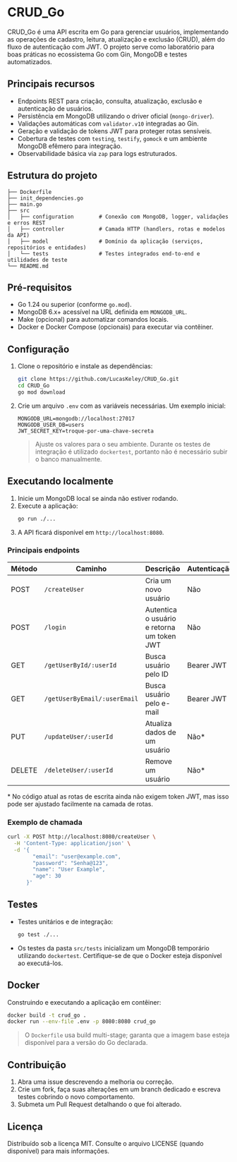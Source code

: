 # CRUD_Go

CRUD_Go é uma API escrita em Go para gerenciar usuários, implementando as operações de cadastro, leitura, atualização e exclusão (CRUD), além do fluxo de autenticação com JWT. O projeto serve como laboratório para boas práticas no ecossistema Go com Gin, MongoDB e testes automatizados.

## Principais recursos
- Endpoints REST para criação, consulta, atualização, exclusão e autenticação de usuários.
- Persistência em MongoDB utilizando o driver oficial (`mongo-driver`).
- Validações automáticas com `validator.v10` integradas ao Gin.
- Geração e validação de tokens JWT para proteger rotas sensíveis.
- Cobertura de testes com `testing`, `testify`, `gomock` e um ambiente MongoDB efêmero para integração.
- Observabilidade básica via `zap` para logs estruturados.

## Estrutura do projeto
```
├── Dockerfile
├── init_dependencies.go
├── main.go
├── src
│   ├── configuration        # Conexão com MongoDB, logger, validações e erros REST
│   ├── controller           # Camada HTTP (handlers, rotas e modelos da API)
│   ├── model                # Domínio da aplicação (serviços, repositórios e entidades)
│   └── tests                # Testes integrados end-to-end e utilidades de teste
└── README.md
```

## Pré-requisitos
- Go 1.24 ou superior (conforme `go.mod`).
- MongoDB 6.x+ acessível na URL definida em `MONGODB_URL`.
- Make (opcional) para automatizar comandos locais.
- Docker e Docker Compose (opcionais) para executar via contêiner.

## Configuração
1. Clone o repositório e instale as dependências:
   ```bash
   git clone https://github.com/LucasKeley/CRUD_Go.git
   cd CRUD_Go
   go mod download
   ```
2. Crie um arquivo `.env` com as variáveis necessárias. Um exemplo inicial:
   ```dotenv
   MONGODB_URL=mongodb://localhost:27017
   MONGODB_USER_DB=users
   JWT_SECRET_KEY=troque-por-uma-chave-secreta
   ```
   > Ajuste os valores para o seu ambiente. Durante os testes de integração é utilizado `dockertest`, portanto não é necessário subir o banco manualmente.

## Executando localmente
1. Inicie um MongoDB local se ainda não estiver rodando.
2. Execute a aplicação:
   ```bash
   go run ./...
   ```
3. A API ficará disponível em `http://localhost:8080`.

### Principais endpoints
| Método | Caminho                     | Descrição                                    | Autenticação |
| ------ | -------------------------- | -------------------------------------------- | ------------ |
| POST   | `/createUser`              | Cria um novo usuário                         | Não          |
| POST   | `/login`                   | Autentica o usuário e retorna um token JWT   | Não          |
| GET    | `/getUserById/:userId`     | Busca usuário pelo ID                        | Bearer JWT   |
| GET    | `/getUserByEmail/:userEmail` | Busca usuário pelo e-mail                  | Bearer JWT   |
| PUT    | `/updateUser/:userId`      | Atualiza dados de um usuário                 | Não*         |
| DELETE | `/deleteUser/:userId`      | Remove um usuário                            | Não*         |

\* No código atual as rotas de escrita ainda não exigem token JWT, mas isso pode ser ajustado facilmente na camada de rotas.

### Exemplo de chamada
```bash
curl -X POST http://localhost:8080/createUser \
  -H 'Content-Type: application/json' \
  -d '{
        "email": "user@example.com",
        "password": "Senha@123",
        "name": "User Example",
        "age": 30
      }'
```

## Testes
- Testes unitários e de integração:
  ```bash
  go test ./...
  ```
- Os testes da pasta `src/tests` inicializam um MongoDB temporário utilizando `dockertest`. Certifique-se de que o Docker esteja disponível ao executá-los.

## Docker
Construindo e executando a aplicação em contêiner:
```bash
docker build -t crud_go .
docker run --env-file .env -p 8080:8080 crud_go
```
> O `Dockerfile` usa build multi-stage; garanta que a imagem base esteja disponível para a versão do Go declarada.

## Contribuição
1. Abra uma issue descrevendo a melhoria ou correção.
2. Crie um fork, faça suas alterações em um branch dedicado e escreva testes cobrindo o novo comportamento.
3. Submeta um Pull Request detalhando o que foi alterado.

## Licença
Distribuído sob a licença MIT. Consulte o arquivo LICENSE (quando disponível) para mais informações.
